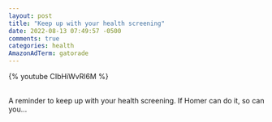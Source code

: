 ```yaml
---
layout: post
title: "Keep up with your health screening"
date: 2022-08-13 07:49:57 -0500
comments: true
categories: health
AmazonAdTerm: gatorade
---
```

{% youtube CIbHiWvRl6M %}
<br><br>

A reminder to keep up with your health screening.   If Homer can do it, so can you...
